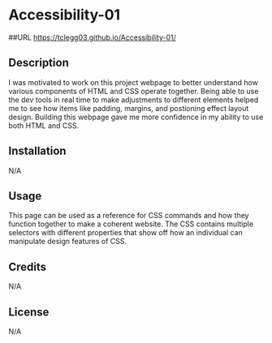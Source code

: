 # Accessibility-01

##URL
https://tclegg03.github.io/Accessibility-01/

## Description
I was motivated to work on this project webpage to better understand how various components of HTML and CSS operate together. Being able to use the dev tools in real time to make adjustments to different elements helped me to see how items like padding, margins, and postioning effect layout design. Building this webpage gave me more confidence in my ability to use both HTML and CSS.

## Installation
N/A

## Usage

This page can be used as a reference for CSS commands and how they function together to make a coherent website. The CSS contains multiple selectors with different properties that show off how an individual can manipulate design features of CSS.

## Credits

N/A

## License

N/A
